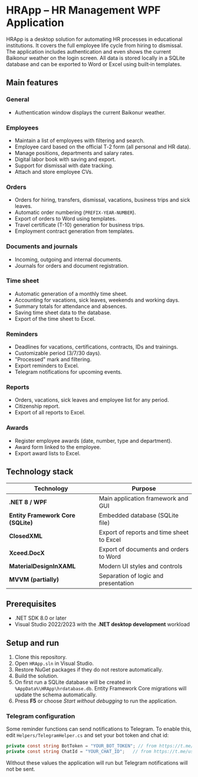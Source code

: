 ﻿# HRApp – HR Management WPF Application

HRApp is a desktop solution for automating HR processes in educational institutions.
It covers the full employee life cycle from hiring to dismissal.
The application includes authentication and even shows the current Baikonur weather
on the login screen. All data is stored locally in a SQLite database and can be
exported to Word or Excel using built‑in templates.

## Main features

### General
- Authentication window displays the current Baikonur weather.
  
### Employees
- Maintain a list of employees with filtering and search.
- Employee card based on the official T‑2 form (all personal and HR data).
- Manage positions, departments and salary rates.
- Digital labor book with saving and export.
- Support for dismissal with date tracking.
- Attach and store employee CVs.

### Orders
- Orders for hiring, transfers, dismissal, vacations, business trips and sick leaves.
- Automatic order numbering (`PREFIX-YEAR-NUMBER`).
- Export of orders to Word using templates.
- Travel certificate (T-10) generation for business trips.
- Employment contract generation from templates.

### Documents and journals
- Incoming, outgoing and internal documents.
- Journals for orders and document registration.

### Time sheet
- Automatic generation of a monthly time sheet.
- Accounting for vacations, sick leaves, weekends and working days.
- Summary totals for attendance and absences.
- Saving time sheet data to the database.
- Export of the time sheet to Excel.

### Reminders
- Deadlines for vacations, certifications, contracts, IDs and trainings.
- Customizable period (3/7/30 days).
- "Processed" mark and filtering.
- Export reminders to Excel.
- Telegram notifications for upcoming events.

### Reports
- Orders, vacations, sick leaves and employee list for any period.
- Citizenship report.
- Export of all reports to Excel.

### Awards
- Register employee awards (date, number, type and department).
- Award form linked to the employee.
- Export award lists to Excel.

## Technology stack
| Technology                          | Purpose                                   |
| ----------------------------------- | ----------------------------------------- |
| **.NET 8 / WPF**                    | Main application framework and GUI        |
| **Entity Framework Core (SQLite)**  | Embedded database (SQLite file)           |
| **ClosedXML**                       | Export of reports and time sheet to Excel |
| **Xceed.DocX**                      | Export of documents and orders to Word    |
| **MaterialDesignInXAML**            | Modern UI styles and controls             |
| **MVVM (partially)**                | Separation of logic and presentation      |

## Prerequisites
- .NET SDK 8.0 or later
- Visual Studio 2022/2023 with the **.NET desktop development** workload

## Setup and run
1. Clone this repository.
2. Open `HRApp.sln` in Visual Studio.
3. Restore NuGet packages if they do not restore automatically.
4. Build the solution.
5. On first run a SQLite database will be created in `%AppData%\HRApp\hrdatabase.db`. Entity Framework Core migrations will update the schema automatically.
6. Press **F5** or choose *Start without debugging* to run the application.

### Telegram configuration
Some reminder functions can send notifications to Telegram. To enable this, edit `Helpers/TelegramHelper.cs` and set your bot token and chat id:
```csharp
private const string BotToken = "YOUR_BOT_TOKEN"; // from https://t.me/BotFather
private const string ChatId = "YOUR_CHAT_ID";   // from https://t.me/userinfobot
```
Without these values the application will run but Telegram notifications will not be sent.
